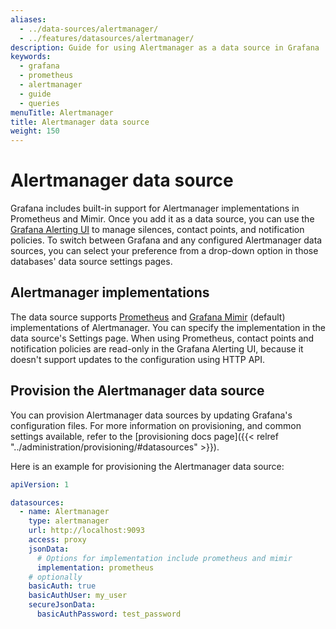 ```yaml
---
aliases:
  - ../data-sources/alertmanager/
  - ../features/datasources/alertmanager/
description: Guide for using Alertmanager as a data source in Grafana
keywords:
  - grafana
  - prometheus
  - alertmanager
  - guide
  - queries
menuTitle: Alertmanager
title: Alertmanager data source
weight: 150
---
```


# Alertmanager data source

Grafana includes built-in support for Alertmanager implementations in Prometheus and Mimir.
Once you add it as a data source, you can use the [Grafana Alerting UI](/docs/grafana/latest/alerting/) to manage silences, contact points, and notification policies.
To switch between Grafana and any configured Alertmanager data sources, you can select your preference from a drop-down option in those databases' data source settings pages.

## Alertmanager implementations

The data source supports [Prometheus](https://prometheus.io/) and [Grafana Mimir](https://grafana.com/docs/mimir/latest/) (default) implementations of Alertmanager.
You can specify the implementation in the data source's Settings page.
When using Prometheus, contact points and notification policies are read-only in the Grafana Alerting UI, because it doesn't support updates to the configuration using HTTP API.

## Provision the Alertmanager data source

You can provision Alertmanager data sources by updating Grafana's configuration files.
For more information on provisioning, and common settings available, refer to the [provisioning docs page]({{< relref "../administration/provisioning/#datasources" >}}).

Here is an example for provisioning the Alertmanager data source:

```yaml
apiVersion: 1

datasources:
  - name: Alertmanager
    type: alertmanager
    url: http://localhost:9093
    access: proxy
    jsonData:
      # Options for implementation include prometheus and mimir
      implementation: prometheus
    # optionally
    basicAuth: true
    basicAuthUser: my_user
    secureJsonData:
      basicAuthPassword: test_password
```
